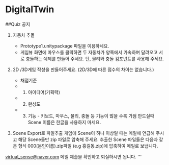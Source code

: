 # DigitalTwin

##Quiz 공지

1. 자동차 추돌
   - Prototype1.unitypackage 파일을 이용하세요.
   - 게임뷰 화면에 마우스를 클릭하면 두 자동차가 
     양쪽에서 가속하며 달려오고 서로 충돌하는 예제를 만들어 주세요.
     단, 물리와 충돌 컴포넌트를 사용해 주세요.

2. 2D /3D게임 작성을 만들어주세요. (2D/3D에 따른 점수의 차이는 없습니다.)
   - 채점기준
   - 1. 아이디어(기획력) 
   - 2. 완성도
   - 3. 기능 - 키보드, 마우스, 물리, 충돌 등 기능이 많을 수록 가점
   만드실때 Scene 이름은 한글을 사용하지 마세요.

3. Scene Export로 파일추출 
   게임에 Scene이 하나 이상일 때는 메일에 언급해 주시고 해당 Scene들만 
   zip 파일로 압축해 주세요. 
   추출한 Scene 파일들은 다음과 같은 형식 
    000(본인이름).zip파일 (e.g 홍길동.zip)에 압축하여 메일로 보냅니다.
   
  virtual_sense@naver.com 
  메일 제출을 확인하고 퇴실하시면 됩니다.
'''


